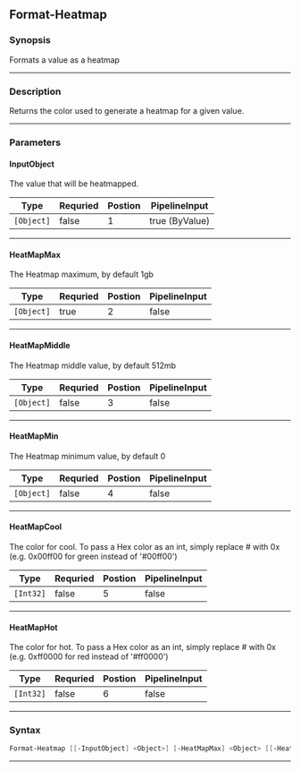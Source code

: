 
Format-Heatmap
--------------
### Synopsis
Formats a value as a heatmap

---
### Description

Returns the color used to generate a heatmap for a given value.

---
### Parameters
#### **InputObject**

The value that will be heatmapped.



|Type          |Requried|Postion|PipelineInput |
|--------------|--------|-------|--------------|
|```[Object]```|false   |1      |true (ByValue)|
---
#### **HeatMapMax**

The Heatmap maximum, by default 1gb



|Type          |Requried|Postion|PipelineInput|
|--------------|--------|-------|-------------|
|```[Object]```|true    |2      |false        |
---
#### **HeatMapMiddle**

The Heatmap middle value, by default 512mb



|Type          |Requried|Postion|PipelineInput|
|--------------|--------|-------|-------------|
|```[Object]```|false   |3      |false        |
---
#### **HeatMapMin**

The Heatmap minimum value, by default 0



|Type          |Requried|Postion|PipelineInput|
|--------------|--------|-------|-------------|
|```[Object]```|false   |4      |false        |
---
#### **HeatMapCool**

The color for cool.
To pass a Hex color as an int, simply replace # with 0x
(e.g. 0x00ff00 for green instead of '#00ff00')



|Type         |Requried|Postion|PipelineInput|
|-------------|--------|-------|-------------|
|```[Int32]```|false   |5      |false        |
---
#### **HeatMapHot**

The color for hot.
To pass a Hex color as an int, simply replace # with 0x
(e.g. 0xff0000 for red instead of '#ff0000')



|Type         |Requried|Postion|PipelineInput|
|-------------|--------|-------|-------------|
|```[Int32]```|false   |6      |false        |
---
### Syntax
```PowerShell
Format-Heatmap [[-InputObject] <Object>] [-HeatMapMax] <Object> [[-HeatMapMiddle] <Object>] [[-HeatMapMin] <Object>] [[-HeatMapCool] <Int32>] [[-HeatMapHot] <Int32>] [<CommonParameters>]
```
---


